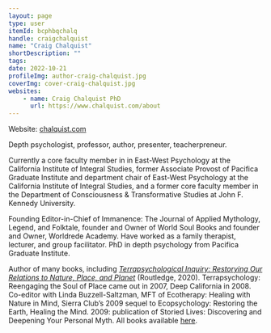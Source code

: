 ```yaml
---
layout: page
type: user
itemId: bcphbqchalq
handle: craigchalquist
name: "Craig Chalquist"
shortDescription: ""
tags:
date: 2022-10-21
profileImg: author-craig-chalquist.jpg
coverImg: cover-craig-chalquist.jpg
websites:
    - name: Craig Chalquist PhD
      url: https://www.chalquist.com/about
---
```


Website: [chalquist.com](https://www.chalquist.com)

Depth psychologist, professor, author, presenter, teacherpreneur.

Currently a core faculty member in in East-West Psychology at the California Institute of Integral Studies, former Associate Provost of Pacifica Graduate Institute and department chair of East-West Psychology at the California Institute of Integral Studies, and a former core faculty member in the Department of Consciousness & Transformative Studies at John F. Kennedy University.

Founding Editor-in-Chief of Immanence: The Journal of Applied Mythology, Legend, and Folktale, founder and Owner of World Soul Books and founder and Owner, Worldrede Academy. Have worked as a family therapist, lecturer, and group facilitator. PhD in depth psychology from Pacifica Graduate Institute.

Author of many books, including _[Terrapsychological Inquiry: Restorying Our Relations to Nature, Place, and Planet](https://www.routledge.com/Terrapsychological-Inquiry-Restorying-Our-Relationship-with-Nature-Place/Chalquist/p/book/9780367859213)_ (Routledge, 2020). Terrapsychology: Reengaging the Soul of Place came out in 2007, Deep California in 2008. Co-editor with Linda Buzzell-Saltzman, MFT of Ecotherapy: Healing with Nature in Mind, Sierra Club’s 2009 sequel to Ecopsychology: Restoring the Earth, Healing the Mind. 2009: publication of Storied Lives: Discovering and Deepening Your Personal Myth. All books available [here](https://www.amazon.com/gp/search/ref=sr_adv_b/?search-alias=stripbooks&unfiltered=1&field-keywords=&field-author=chalquist&field-title=&field-isbn=&field-publisher=&node=&field-p_n_condition-type=&field-feature_browse-bin=&field-binding_browse-bin=&field-subject=&field-language=&field-dateop=After&field-datemod=&field-dateyear=2007&sort=relevanceexprank&Adv-Srch-Books-Submit.x=38&Adv-Srch-Books-Submit.y=7).

